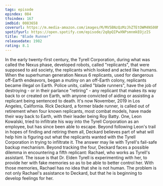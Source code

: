 ```yaml
---
tags: episode
epindex: 084
tfoindex: 167
imdbid: 0083658
coverurl: https://m.media-amazon.com/images/M/MV5BNzQzMzJhZTEtOWM4NS00MTdhLTg0YjgtMjM4MDRkZjUwZDBlXkEyXkFqcGdeQXVyNjU0OTQ0OTY@._V1_SY300_CR0,0,202,300_.jpg
spotifyurl: https://open.spotify.com/episode/2q8pQIPwXNPsmnmkEOjzIS
title: "Blade Runner"
releasedate: 1982
rating: 8.1
---
```


In the early twenty-first century, the Tyrell Corporation, during what was called the Nexus phase, developed robots, called "replicants", that were supposed to aid society, the replicants which looked and acted like humans. When the superhuman generation Nexus 6 replicants, used for dangerous off-Earth endeavors, began a mutiny on an off-Earth colony, replicants became illegal on Earth. Police units, called "blade runners", have the job of destroying - or in their parlance "retiring" - any replicant that makes its way back to or created on Earth, with anyone convicted of aiding or assisting a replicant being sentenced to death. It's now November, 2019 in Los Angeles, California. Rick Deckard, a former blade runner, is called out of retirement when four known replicants, most combat models, have made their way back to Earth, with their leader being Roy Batty. One, Leon Kowalski, tried to infiltrate his way into the Tyrell Corporation as an employee, but has since been able to escape. Beyond following Leon's trail in hopes of finding and retiring them all, Deckard believes part of what will help him is figuring out what the replicants wanted with the Tyrell Corporation in trying to infiltrate it. The answer may lie with Tyrell's fail-safe backup mechanism. Beyond tracking the four, Deckard faces a possible dilemma in encountering a fifth replicant: Rachael, who works as Tyrell's assistant. The issue is that Dr. Elden Tyrell is experimenting with her, to provide her with fake memories so as to be able to better control her. With those memories, Rachael has no idea that she is not human. The problem is not only Rachael's assistance to Deckard, but that he is beginning to develop feelings for her. 
